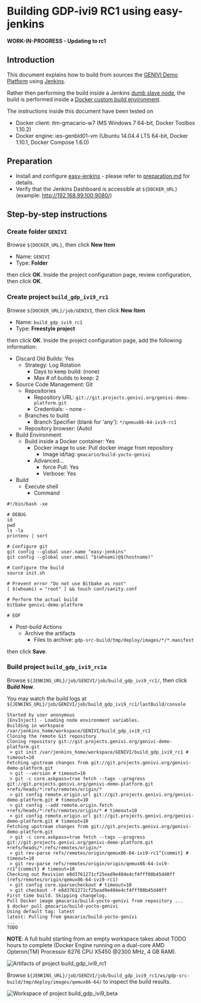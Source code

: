# Building GDP-ivi9 RC1 using easy-jenkins

**WORK-IN-PROGRESS - Updating to rc1**

## Introduction

<!-- (2016-02-23 16:00 CET) -->

This document explains how to build from sources the [GENIVI Demo Platform](http://projects.genivi.org/genivi-demo-platform/home) using [Jenkins](https://jenkins-ci.org/).

Rather then performing the build inside a Jenkins [dumb slave node](https://wiki.jenkins-ci.org/display/JENKINS/Step+by+step+guide+to+set+up+master+and+slave+machines), the build is performed inside a [Docker custom build environment](https://wiki.jenkins-ci.org/display/JENKINS/CloudBees+Docker+Custom+Build+Environment+Plugin).

The instructions inside this document have been tested on

* Docker client: itm-gmacario-w7 (MS Windows 7 64-bit, Docker Toolbox 1.10.2)
* Docker engine: ies-genbld01-vm (Ubuntu 14.04.4 LTS 64-bit, Docker 1.10.1, Docker Compose 1.6.0)

<!-- mv-linux-powerhorse (Ubuntu 14.04.4 LTS 64-bit, Docker 1.10.0, Docker Compose 1.6.0) -->

## Preparation

* Install and configure [easy-jenkins](https://github.com/gmacario/easy-jenkins) - please refer to [preparation.md](https://github.com/gmacario/easy-jenkins/blob/master/docs/preparation.md) for details.
* Verify that the Jenkins Dashboard is accessible at `${DOCKER_URL}` (example: http://192.168.99.100:9080/)

## Step-by-step instructions

### Create folder `GENIVI`

Browse `${DOCKER_URL}`, then click **New Item**

* Name: `GENIVI`
* Type: **Folder**

then click **OK**. Inside the project configuration page, review configuration, then click **OK**.

### Create project `build_gdp_ivi9_rc1`

<!-- (2016-04-01 16:07 CEST) -->

Browse `${DOCKER_URL}/job/GENIVI`, then click **New Item**

* Name: `build_gdp_ivi9_rc1`
* Type: **Freestyle project**

then click **OK**. Inside the project configuration page, add the following information:

* Discard Old Builds: Yes
  - Strategy: Log Rotation
    - Days to keep build: (none)
    - Max # of builds to keep: 2
* Source Code Management: Git
  - Repositories
    - Repository URL: `git://git.projects.genivi.org/genivi-demo-platform.git`
    - Credentials: - none -
  - Branches to build
    - Branch Specifier (blank for 'any'): `*/qemux86-64-ivi9-rc1`
  - Repository browser: (Auto)
* Build Environment
  - Build inside a Docker container: Yes
    - Docker image to use: Pull docker image from repository
      - Image id/tag: `gmacario/build-yocto-genivi`
    - Advanced...
      - force Pull: Yes
      - Verbose: Yes
* Build
  - Execute shell
    - Command

```
#!/bin/bash -xe

# DEBUG
id
pwd
ls -la
printenv | sort

# Configure git
git config --global user.name "easy-jenkins"
git config --global user.email "$(whoami)@$(hostname)"

# Configure the build
source init.sh

# Prevent error "Do not use Bitbake as root"
[ $(whoami) = "root" ] && touch conf/sanity.conf

# Perform the actual build
bitbake genivi-demo-platform

# EOF
```

* Post-build Actions
  - Archive the artifacts
    - Files to archive: `gdp-src-build/tmp/deploy/images/*/*.manifest`

then click **Save**.

### Build project `build_gdp_ivi9_rc1a`

Browse `${JENKINS_URL}/job/GENIVI/job/build_gdp_ivi9_rc1/`, then click **Build Now**.

You may watch the build logs at `${JENKINS_URL}/job/GENIVI/job/build_gdp_ivi9_rc1/lastBuild/console`

<!-- (2016-04-01 16:10 CEST) http://alm-gm-ubu15.solarma.it:9080/job/GENIVI/job/build_gdp_ivi9_rc1/1/console -->

```
Started by user anonymous
[EnvInject] - Loading node environment variables.
Building in workspace /var/jenkins_home/workspace/GENIVI/build_gdp_ivi9_rc1
Cloning the remote Git repository
Cloning repository git://git.projects.genivi.org/genivi-demo-platform.git
 > git init /var/jenkins_home/workspace/GENIVI/build_gdp_ivi9_rc1 # timeout=10
Fetching upstream changes from git://git.projects.genivi.org/genivi-demo-platform.git
 > git --version # timeout=10
 > git -c core.askpass=true fetch --tags --progress git://git.projects.genivi.org/genivi-demo-platform.git +refs/heads/*:refs/remotes/origin/*
 > git config remote.origin.url git://git.projects.genivi.org/genivi-demo-platform.git # timeout=10
 > git config --add remote.origin.fetch +refs/heads/*:refs/remotes/origin/* # timeout=10
 > git config remote.origin.url git://git.projects.genivi.org/genivi-demo-platform.git # timeout=10
Fetching upstream changes from git://git.projects.genivi.org/genivi-demo-platform.git
 > git -c core.askpass=true fetch --tags --progress git://git.projects.genivi.org/genivi-demo-platform.git +refs/heads/*:refs/remotes/origin/*
 > git rev-parse refs/remotes/origin/qemux86-64-ivi9-rc1^{commit} # timeout=10
 > git rev-parse refs/remotes/origin/origin/qemux86-64-ivi9-rc1^{commit} # timeout=10
Checking out Revision e8d3761271cf25ead9e404e4cf4fff08b45d40ff (refs/remotes/origin/qemux86-64-ivi9-rc1)
 > git config core.sparsecheckout # timeout=10
 > git checkout -f e8d3761271cf25ead9e404e4cf4fff08b45d40ff
First time build. Skipping changelog.
Pull Docker image gmacario/build-yocto-genivi from repository ...
$ docker pull gmacario/build-yocto-genivi
Using default tag: latest
latest: Pulling from gmacario/build-yocto-genivi
...
TODO
```

**NOTE**: A full build starting from an empty workspace takes about TODO hours to complete (Docker Engine running on a dual-core AMD Opteron(TM) Processor 6276 CPU X5450 @2300 MHz, 4 GB RAM).

![Artifacts of project build_gdp_ivi9_rc1](images/TODO.png)

Browse `${JENKINS_URL}/job/GENIVI/job/build_gdp_ivi9_rc1/ws/gdp-src-build/tmp/deploy/images/qemux86-64/` to inspect the build results.

![Workspace of project build_gdp_ivi9_beta](images/TODO.png)

<!-- EOF -->
